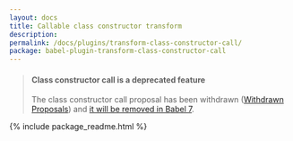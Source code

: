 ```yaml
---
layout: docs
title: Callable class constructor transform
description:
permalink: /docs/plugins/transform-class-constructor-call/
package: babel-plugin-transform-class-constructor-call
---
```


<blockquote class="babel-callout babel-callout-warning">
  <h4>Class constructor call is a deprecated feature</h4>
  <p>The class constructor call proposal has been withdrawn (<a href="https://github.com/tc39/ecma262/blob/master/withdrawn-proposals.md#withdrawn-proposals">Withdrawn Proposals</a>) and <a href="https://github.com/babel/babel/wiki/Babel-7">it will be removed in Babel 7</a>.</p>
</blockquote>

{% include package_readme.html %}
